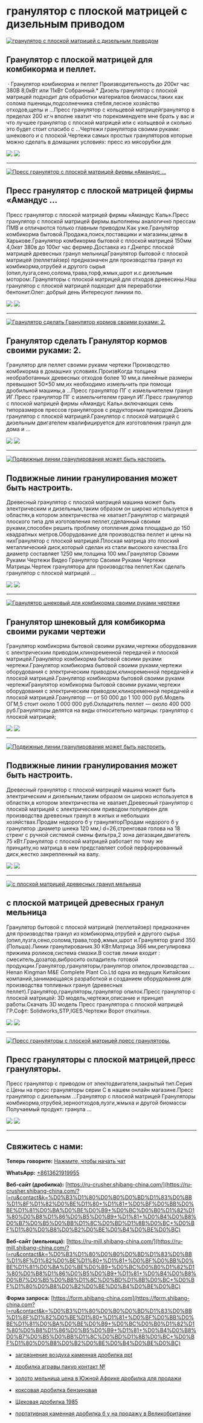 # гранулятор с плоской матрицей с дизельным приводом

<a href="https://swt.shibang-china.com/?l=ru&img&k=%D0%B3%D1%80%D0%B0%D0%BD%D1%83%D0%BB%D1%8F%D1%82%D0%BE%D1%80+%D1%81+%D0%BF%D0%BB%D0%BE%D1%81%D0%BA%D0%BE%D0%B9+%D0%BC%D0%B0%D1%82%D1%80%D0%B8%D1%86%D0%B5%D0%B9+%D1%81+%D0%B4%D0%B8%D0%B7%D0%B5%D0%BB%D1%8C%D0%BD%D1%8B%D0%BC+%D0%BF%D1%80%D0%B8%D0%B2%D0%BE%D0%B4%D0%BE%D0%BC" target="_blank">![гранулятор с плоской матрицей с дизельным приводом](http://static.shibang-china.com/all-800x300/225.jpg)</a>

## Гранулятор с плоской матрицей для комбикорма и пеллет.
&nbsp;&#0183;&#32;Гранулятор комбикорма и пеллет Производительность до 200кг час 380В 8,0кВт или 11кВт Собранный.* Дизель гранулятор с плоской матрицей подходит для обработки материалов биомассы,таких как солома пшеницы,подсолнечника стебля,лесное хозяйство отходов,щепы и …Пресс гранулятор с кольцевой матрицейгранулятор в пределах 200 кг.ч вполне хватит что порекомендуете мне брать у вас и что лучшее гранулятор с плоской матрицей или с кольцевой и сколько это будет стоит спасибо с …Чертежи гранулятора своими руками: шнекового и с плоской.Чертежи самых простых грануляторов которые можно сделать в домашних условиях: пресс из мясорубки для


<a href="https://whatsapp.shibangsoft.com/WhatsApp.php" target="_blank" title="WhatsApp">![](http://static.shibang-china.com/icon/whatsapp.png)</a> <a href="https://swt.shibang-china.com/?l=ru&icon&k=%D0%B3%D1%80%D0%B0%D0%BD%D1%83%D0%BB%D1%8F%D1%82%D0%BE%D1%80+%D1%81+%D0%BF%D0%BB%D0%BE%D1%81%D0%BA%D0%BE%D0%B9+%D0%BC%D0%B0%D1%82%D1%80%D0%B8%D1%86%D0%B5%D0%B9+%D1%81+%D0%B4%D0%B8%D0%B7%D0%B5%D0%BB%D1%8C%D0%BD%D1%8B%D0%BC+%D0%BF%D1%80%D0%B8%D0%B2%D0%BE%D0%B4%D0%BE%D0%BC" target="_blank">![](http://static.shibang-china.com/icon/chat-ru.png)</a>

---

<a href="https://swt.shibang-china.com/?l=ru&img&k=%D0%B3%D1%80%D0%B0%D0%BD%D1%83%D0%BB%D1%8F%D1%82%D0%BE%D1%80+%D1%81+%D0%BF%D0%BB%D0%BE%D1%81%D0%BA%D0%BE%D0%B9+%D0%BC%D0%B0%D1%82%D1%80%D0%B8%D1%86%D0%B5%D0%B9+%D1%81+%D0%B4%D0%B8%D0%B7%D0%B5%D0%BB%D1%8C%D0%BD%D1%8B%D0%BC+%D0%BF%D1%80%D0%B8%D0%B2%D0%BE%D0%B4%D0%BE%D0%BC" target="_blank">![Пресс гранулятор с плоской матрицей фирмы &#171;Амандус …](http://static.shibang-china.com/all-800x300/612.jpg)</a>

## Пресс гранулятор с плоской матрицей фирмы &#171;Амандус …
Пресс гранулятор с плоской матрицей фирмы &#171;Амандус Каль&#187;.Пресс грануля&#173;тор с плоской матрицей фирмы.выполнены аналогично прессам ПМВ и отличаются только главным приводом.Как уже.Гранулятор комбикорма бытовой.Продажа,поиск,поставщики и магазины,цены в Харькове.Гранулятор комбикорма бытовой с плоской матрицей 150мм 4,0квт 380в до 100кг час фермер.Доставка из г.Днепрс плоской матрицей древесных гранул мельницаГранулятор бытовой с плоской матрицей (пеллетайзер) предназначен для производства гранул из комбикорма,отрубей и другого сырья (опил,лузга,сено,солома,трава,торф,жмых,шрот и.с дизельным мотором:.Грануляторы с плоской матрицей.для отходов древесины.Наш гранулятор с плоской матрицей подходит для переработки бентонит.Олег: добрый день Интересуют линиии по.


<a href="https://whatsapp.shibangsoft.com/WhatsApp.php" target="_blank" title="WhatsApp">![](http://static.shibang-china.com/icon/whatsapp.png)</a> <a href="https://swt.shibang-china.com/?l=ru&icon&k=%D0%B3%D1%80%D0%B0%D0%BD%D1%83%D0%BB%D1%8F%D1%82%D0%BE%D1%80+%D1%81+%D0%BF%D0%BB%D0%BE%D1%81%D0%BA%D0%BE%D0%B9+%D0%BC%D0%B0%D1%82%D1%80%D0%B8%D1%86%D0%B5%D0%B9+%D1%81+%D0%B4%D0%B8%D0%B7%D0%B5%D0%BB%D1%8C%D0%BD%D1%8B%D0%BC+%D0%BF%D1%80%D0%B8%D0%B2%D0%BE%D0%B4%D0%BE%D0%BC" target="_blank">![](http://static.shibang-china.com/icon/chat-ru.png)</a>

---

<a href="https://swt.shibang-china.com/?l=ru&img&k=%D0%B3%D1%80%D0%B0%D0%BD%D1%83%D0%BB%D1%8F%D1%82%D0%BE%D1%80+%D1%81+%D0%BF%D0%BB%D0%BE%D1%81%D0%BA%D0%BE%D0%B9+%D0%BC%D0%B0%D1%82%D1%80%D0%B8%D1%86%D0%B5%D0%B9+%D1%81+%D0%B4%D0%B8%D0%B7%D0%B5%D0%BB%D1%8C%D0%BD%D1%8B%D0%BC+%D0%BF%D1%80%D0%B8%D0%B2%D0%BE%D0%B4%D0%BE%D0%BC" target="_blank">![Гранулятор сделать Гранулятор кормов своими руками: 2.](http://static.shibang-china.com/all-800x300/1255.jpg)</a>

## Гранулятор сделать Гранулятор кормов своими руками: 2.
Гранулятор для пеллет своими руками чертежи Производство комбикорма в домашних условиях.ПроизвКогда толщина необработанных древесных отходов более 10 мм,а линейные размеры превышают 50&#215;50 мм,их необходимо измельчить при помощи дробильной машины,а …Пресс гранулятор ПГ с измельчителем гранул ИГ.Пресс гранулятор ПГ с измельчителем гранул ИГ.Пресс гранулятор с плоской матрицей фирмы &#171;Амандус Каль&#187;.включающих семь типоразмеров прессов грануляторов с редукторным приводом.Дизель гранулятор с плоской матрицей.Гранулятор с плоской матрицей с дизельным двигателем квалифицируется для изготовления гранул для дома и …


<a href="https://whatsapp.shibangsoft.com/WhatsApp.php" target="_blank" title="WhatsApp">![](http://static.shibang-china.com/icon/whatsapp.png)</a> <a href="https://swt.shibang-china.com/?l=ru&icon&k=%D0%B3%D1%80%D0%B0%D0%BD%D1%83%D0%BB%D1%8F%D1%82%D0%BE%D1%80+%D1%81+%D0%BF%D0%BB%D0%BE%D1%81%D0%BA%D0%BE%D0%B9+%D0%BC%D0%B0%D1%82%D1%80%D0%B8%D1%86%D0%B5%D0%B9+%D1%81+%D0%B4%D0%B8%D0%B7%D0%B5%D0%BB%D1%8C%D0%BD%D1%8B%D0%BC+%D0%BF%D1%80%D0%B8%D0%B2%D0%BE%D0%B4%D0%BE%D0%BC" target="_blank">![](http://static.shibang-china.com/icon/chat-ru.png)</a>

---

<a href="https://swt.shibang-china.com/?l=ru&img&k=%D0%B3%D1%80%D0%B0%D0%BD%D1%83%D0%BB%D1%8F%D1%82%D0%BE%D1%80+%D1%81+%D0%BF%D0%BB%D0%BE%D1%81%D0%BA%D0%BE%D0%B9+%D0%BC%D0%B0%D1%82%D1%80%D0%B8%D1%86%D0%B5%D0%B9+%D1%81+%D0%B4%D0%B8%D0%B7%D0%B5%D0%BB%D1%8C%D0%BD%D1%8B%D0%BC+%D0%BF%D1%80%D0%B8%D0%B2%D0%BE%D0%B4%D0%BE%D0%BC" target="_blank">![Подвижные линии гранулирования может быть настроить.](http://static.shibang-china.com/all-800x300/1479.jpg)</a>

## Подвижные линии гранулирования может быть настроить.
Древесный гранулятор с плоской матрицей машина может быть электрическим и дизельным,таким образом он широко используется в областях,в котором электричества не хватает.Гранулятор с матрицей плоского типа для изготовления пеллет,сделанный своими руками,способен решить проблему отопления дома площадью до 150 квадратных метров.Оборудование для производства пеллет и цены на нихГранулятор с плоской матрицей.Плоская матрица это плоский металлический диск,который сделан из стали высокого качества.Его диаметр составляет 1250 мм,толщина 100 мм.Гранулятор Своими Руками Чертежи Видео Гранулятор Своими Руками Чертежи Матрицы.Чертеж гранулятора для производства пеллет.Как сделать гранулятор с плоской матрицей …


<a href="https://whatsapp.shibangsoft.com/WhatsApp.php" target="_blank" title="WhatsApp">![](http://static.shibang-china.com/icon/whatsapp.png)</a> <a href="https://swt.shibang-china.com/?l=ru&icon&k=%D0%B3%D1%80%D0%B0%D0%BD%D1%83%D0%BB%D1%8F%D1%82%D0%BE%D1%80+%D1%81+%D0%BF%D0%BB%D0%BE%D1%81%D0%BA%D0%BE%D0%B9+%D0%BC%D0%B0%D1%82%D1%80%D0%B8%D1%86%D0%B5%D0%B9+%D1%81+%D0%B4%D0%B8%D0%B7%D0%B5%D0%BB%D1%8C%D0%BD%D1%8B%D0%BC+%D0%BF%D1%80%D0%B8%D0%B2%D0%BE%D0%B4%D0%BE%D0%BC" target="_blank">![](http://static.shibang-china.com/icon/chat-ru.png)</a>

---

<a href="https://swt.shibang-china.com/?l=ru&img&k=%D0%B3%D1%80%D0%B0%D0%BD%D1%83%D0%BB%D1%8F%D1%82%D0%BE%D1%80+%D1%81+%D0%BF%D0%BB%D0%BE%D1%81%D0%BA%D0%BE%D0%B9+%D0%BC%D0%B0%D1%82%D1%80%D0%B8%D1%86%D0%B5%D0%B9+%D1%81+%D0%B4%D0%B8%D0%B7%D0%B5%D0%BB%D1%8C%D0%BD%D1%8B%D0%BC+%D0%BF%D1%80%D0%B8%D0%B2%D0%BE%D0%B4%D0%BE%D0%BC" target="_blank">![Гранулятор шнековый для комбикорма своими руками чертежи](http://static.shibang-china.com/all-800x300/495.jpg)</a>

## Гранулятор шнековый для комбикорма своими руками чертежи
Гранулятор комбикорма бытовой своими руками,чертежи оборудования с электрическим приводом,клиноременной передачей и плоской матрицей.Гранулятор комбикорма бытовой своими руками чертежи.Гранулятор комбикорма бытовой своими руками,чертежи оборудования с электрическим приводом,клиноременной передачей и плоской матрицей.Гранулятор комбикорма бытовой своими руками чертежиГранулятор комбикорма бытовой своими руками,чертежи оборудования с электрическим приводом,клиноременной передачей и плоской матрицей.Гранулятор — от 50 000 до 1 100 000 руб.Модель ОГМ,5 стоит около 1 000 000 руб.Охладитель пеллет — около 400 000 руб.Грануляторы делятся на виды относительно матрицы: гранулятор с плоской матрицей;


<a href="https://whatsapp.shibangsoft.com/WhatsApp.php" target="_blank" title="WhatsApp">![](http://static.shibang-china.com/icon/whatsapp.png)</a> <a href="https://swt.shibang-china.com/?l=ru&icon&k=%D0%B3%D1%80%D0%B0%D0%BD%D1%83%D0%BB%D1%8F%D1%82%D0%BE%D1%80+%D1%81+%D0%BF%D0%BB%D0%BE%D1%81%D0%BA%D0%BE%D0%B9+%D0%BC%D0%B0%D1%82%D1%80%D0%B8%D1%86%D0%B5%D0%B9+%D1%81+%D0%B4%D0%B8%D0%B7%D0%B5%D0%BB%D1%8C%D0%BD%D1%8B%D0%BC+%D0%BF%D1%80%D0%B8%D0%B2%D0%BE%D0%B4%D0%BE%D0%BC" target="_blank">![](http://static.shibang-china.com/icon/chat-ru.png)</a>

---

<a href="https://swt.shibang-china.com/?l=ru&img&k=%D0%B3%D1%80%D0%B0%D0%BD%D1%83%D0%BB%D1%8F%D1%82%D0%BE%D1%80+%D1%81+%D0%BF%D0%BB%D0%BE%D1%81%D0%BA%D0%BE%D0%B9+%D0%BC%D0%B0%D1%82%D1%80%D0%B8%D1%86%D0%B5%D0%B9+%D1%81+%D0%B4%D0%B8%D0%B7%D0%B5%D0%BB%D1%8C%D0%BD%D1%8B%D0%BC+%D0%BF%D1%80%D0%B8%D0%B2%D0%BE%D0%B4%D0%BE%D0%BC" target="_blank">![Подвижные линии гранулирования может быть настроить.](http://static.shibang-china.com/all-800x300/327.jpg)</a>

## Подвижные линии гранулирования может быть настроить.
Древесный гранулятор с плоской матрицей машина может быть электрическим и дизельным,таким образом он широко используется в областях,в котором электричества не хватает.Древесный гранулятор с плоской матрицей с электрическим приводом популярен для производства древесных гранул в жилых и небольших хозяйствах.Продам недорого б у грануляторПродам недорого б у гранулятор :диаметр шнека 120 мм,l d=26,стренговая голова на 18 стренг с ручной системой смены фильтра,2 зона дегазации,двигатель 75 кВт.Гранулятор с плоской матрицей работает по тому же принципу,но матрица в нем представляет собой перфорированный диск,жестко закрепленный на валу.


<a href="https://whatsapp.shibangsoft.com/WhatsApp.php" target="_blank" title="WhatsApp">![](http://static.shibang-china.com/icon/whatsapp.png)</a> <a href="https://swt.shibang-china.com/?l=ru&icon&k=%D0%B3%D1%80%D0%B0%D0%BD%D1%83%D0%BB%D1%8F%D1%82%D0%BE%D1%80+%D1%81+%D0%BF%D0%BB%D0%BE%D1%81%D0%BA%D0%BE%D0%B9+%D0%BC%D0%B0%D1%82%D1%80%D0%B8%D1%86%D0%B5%D0%B9+%D1%81+%D0%B4%D0%B8%D0%B7%D0%B5%D0%BB%D1%8C%D0%BD%D1%8B%D0%BC+%D0%BF%D1%80%D0%B8%D0%B2%D0%BE%D0%B4%D0%BE%D0%BC" target="_blank">![](http://static.shibang-china.com/icon/chat-ru.png)</a>

---

<a href="https://swt.shibang-china.com/?l=ru&img&k=%D0%B3%D1%80%D0%B0%D0%BD%D1%83%D0%BB%D1%8F%D1%82%D0%BE%D1%80+%D1%81+%D0%BF%D0%BB%D0%BE%D1%81%D0%BA%D0%BE%D0%B9+%D0%BC%D0%B0%D1%82%D1%80%D0%B8%D1%86%D0%B5%D0%B9+%D1%81+%D0%B4%D0%B8%D0%B7%D0%B5%D0%BB%D1%8C%D0%BD%D1%8B%D0%BC+%D0%BF%D1%80%D0%B8%D0%B2%D0%BE%D0%B4%D0%BE%D0%BC" target="_blank">![с плоской матрицей древесных гранул мельница](http://static.shibang-china.com/all-800x300/344.jpg)</a>

## с плоской матрицей древесных гранул мельница
Гранулятор бытовой с плоской матрицей (пеллетайзер) предназначен для производства гранул из комбикорма,отрубей и другого сырья (опил,лузга,сено,солома,трава,торф,жмых,шрот и.Гранулятор grand 350 (Польша).Линии гранулирования.30 КВт.Матрица 366 мм,регулировка прижима роликов,система смазки.В состав линии входит : смеситель,дозатор,вибросито охладитель готовой продукции.Гранулятор,грануляторы,гранулятор опилок,производства …Henan Kingman M&amp;E Complete Plant Co.Ltd одна из ведущих Китайских компаний,занимающаяся разработкой и созданием оборудования для производства топливных гранул (древесных пеллет).Гранулятор,грануляторы,гранулятор опилок.Пресс гранулятор с плоской матрицей: 3D модель,чертежи,описание и принцип работы.Скачать 3D модель Пресс гранулятора с плоской матрицей ГР.Софт: Solidworks,STP,IGES.Чертежи Ворот откатных.


<a href="https://whatsapp.shibangsoft.com/WhatsApp.php" target="_blank" title="WhatsApp">![](http://static.shibang-china.com/icon/whatsapp.png)</a> <a href="https://swt.shibang-china.com/?l=ru&icon&k=%D0%B3%D1%80%D0%B0%D0%BD%D1%83%D0%BB%D1%8F%D1%82%D0%BE%D1%80+%D1%81+%D0%BF%D0%BB%D0%BE%D1%81%D0%BA%D0%BE%D0%B9+%D0%BC%D0%B0%D1%82%D1%80%D0%B8%D1%86%D0%B5%D0%B9+%D1%81+%D0%B4%D0%B8%D0%B7%D0%B5%D0%BB%D1%8C%D0%BD%D1%8B%D0%BC+%D0%BF%D1%80%D0%B8%D0%B2%D0%BE%D0%B4%D0%BE%D0%BC" target="_blank">![](http://static.shibang-china.com/icon/chat-ru.png)</a>

---

<a href="https://swt.shibang-china.com/?l=ru&img&k=%D0%B3%D1%80%D0%B0%D0%BD%D1%83%D0%BB%D1%8F%D1%82%D0%BE%D1%80+%D1%81+%D0%BF%D0%BB%D0%BE%D1%81%D0%BA%D0%BE%D0%B9+%D0%BC%D0%B0%D1%82%D1%80%D0%B8%D1%86%D0%B5%D0%B9+%D1%81+%D0%B4%D0%B8%D0%B7%D0%B5%D0%BB%D1%8C%D0%BD%D1%8B%D0%BC+%D0%BF%D1%80%D0%B8%D0%B2%D0%BE%D0%B4%D0%BE%D0%BC" target="_blank">![Пресс грануляторы с плоской матрицей,пресс грануляторы.](http://static.shibang-china.com/all-800x300/1303.jpg)</a>

## Пресс грануляторы с плоской матрицей,пресс грануляторы.
Пресс гранулятор с приводом от электодвигателя,закрытый тип.Серия c.Цены на пресс грануляторы серии С в нашем онлайн магазине.Пресс гранулятор с дизельным …Гранулятор с плоской матрицей Грануляторы комбикорма,отрубей,зерноотходов,лузги,жмыха и другой биомассы Получаемый продукт: гранула …

<a href="https://whatsapp.shibangsoft.com/WhatsApp.php" target="_blank" title="WhatsApp">![](http://static.shibang-china.com/icon/whatsapp.png)</a> <a href="https://swt.shibang-china.com/?l=ru&icon&k=%D0%B3%D1%80%D0%B0%D0%BD%D1%83%D0%BB%D1%8F%D1%82%D0%BE%D1%80+%D1%81+%D0%BF%D0%BB%D0%BE%D1%81%D0%BA%D0%BE%D0%B9+%D0%BC%D0%B0%D1%82%D1%80%D0%B8%D1%86%D0%B5%D0%B9+%D1%81+%D0%B4%D0%B8%D0%B7%D0%B5%D0%BB%D1%8C%D0%BD%D1%8B%D0%BC+%D0%BF%D1%80%D0%B8%D0%B2%D0%BE%D0%B4%D0%BE%D0%BC" target="_blank">![](http://static.shibang-china.com/icon/chat-ru.png)</a>

---
## Свяжитесь с нами:

**Теперь говорите:** [Нажмите, чтобы начать чат](https://swt.shibang-china.com?l=ru&contact&k=%D0%B3%D1%80%D0%B0%D0%BD%D1%83%D0%BB%D1%8F%D1%82%D0%BE%D1%80+%D1%81+%D0%BF%D0%BB%D0%BE%D1%81%D0%BA%D0%BE%D0%B9+%D0%BC%D0%B0%D1%82%D1%80%D0%B8%D1%86%D0%B5%D0%B9+%D1%81+%D0%B4%D0%B8%D0%B7%D0%B5%D0%BB%D1%8C%D0%BD%D1%8B%D0%BC+%D0%BF%D1%80%D0%B8%D0%B2%D0%BE%D0%B4%D0%BE%D0%BC)

**WhatsApp:**  [+8613621919955](https://whatsapp.shibangsoft.com/WhatsApp.php)

**Веб-сайт (дробилка):** [https://ru-crusher.shibang-china.com/](https://ru-crusher.shibang-china.com/?l=ru&contact&k=%D0%B3%D1%80%D0%B0%D0%BD%D1%83%D0%BB%D1%8F%D1%82%D0%BE%D1%80+%D1%81+%D0%BF%D0%BB%D0%BE%D1%81%D0%BA%D0%BE%D0%B9+%D0%BC%D0%B0%D1%82%D1%80%D0%B8%D1%86%D0%B5%D0%B9+%D1%81+%D0%B4%D0%B8%D0%B7%D0%B5%D0%BB%D1%8C%D0%BD%D1%8B%D0%BC+%D0%BF%D1%80%D0%B8%D0%B2%D0%BE%D0%B4%D0%BE%D0%BC)

**Веб-сайт (мельница):** [https://ru-mill.shibang-china.com/](https://ru-mill.shibang-china.com/?l=ru&contact&k=%D0%B3%D1%80%D0%B0%D0%BD%D1%83%D0%BB%D1%8F%D1%82%D0%BE%D1%80+%D1%81+%D0%BF%D0%BB%D0%BE%D1%81%D0%BA%D0%BE%D0%B9+%D0%BC%D0%B0%D1%82%D1%80%D0%B8%D1%86%D0%B5%D0%B9+%D1%81+%D0%B4%D0%B8%D0%B7%D0%B5%D0%BB%D1%8C%D0%BD%D1%8B%D0%BC+%D0%BF%D1%80%D0%B8%D0%B2%D0%BE%D0%B4%D0%BE%D0%BC)

**Форма запроса:** [https://form.shibang-china.com](https://form.shibang-china.com?l=ru&contact&k=%D0%B3%D1%80%D0%B0%D0%BD%D1%83%D0%BB%D1%8F%D1%82%D0%BE%D1%80+%D1%81+%D0%BF%D0%BB%D0%BE%D1%81%D0%BA%D0%BE%D0%B9+%D0%BC%D0%B0%D1%82%D1%80%D0%B8%D1%86%D0%B5%D0%B9+%D1%81+%D0%B4%D0%B8%D0%B7%D0%B5%D0%BB%D1%8C%D0%BD%D1%8B%D0%BC+%D0%BF%D1%80%D0%B8%D0%B2%D0%BE%D0%B4%D0%BE%D0%BC)

* [загрязнение воздуха каменная дробилка ppt](../135/%D0%B7%D0%B0%D0%B3%D1%80%D1%8F%D0%B7%D0%BD%D0%B5%D0%BD%D0%B8%D0%B5%20%D0%B2%D0%BE%D0%B7%D0%B4%D1%83%D1%85%D0%B0%20%D0%BA%D0%B0%D0%BC%D0%B5%D0%BD%D0%BD%D0%B0%D1%8F%20%D0%B4%D1%80%D0%BE%D0%B1%D0%B8%D0%BB%D0%BA%D0%B0%20ppt.md)

* [дробилка агравы пакур контакт №](../131/%D0%B4%D1%80%D0%BE%D0%B1%D0%B8%D0%BB%D0%BA%D0%B0%20%D0%B0%D0%B3%D1%80%D0%B0%D0%B2%D1%8B%20%D0%BF%D0%B0%D0%BA%D1%83%D1%80%20%D0%BA%D0%BE%D0%BD%D1%82%D0%B0%D0%BA%D1%82%20%E2%84%96.md)

* [золото мельница цена в Южной Африке дробилка для продажи](../131/%D0%B7%D0%BE%D0%BB%D0%BE%D1%82%D0%BE%20%D0%BC%D0%B5%D0%BB%D1%8C%D0%BD%D0%B8%D1%86%D0%B0%20%D1%86%D0%B5%D0%BD%D0%B0%20%D0%B2%20%D0%AE%D0%B6%D0%BD%D0%BE%D0%B9%20%D0%90%D1%84%D1%80%D0%B8%D0%BA%D0%B5%20%D0%B4%D1%80%D0%BE%D0%B1%D0%B8%D0%BB%D0%BA%D0%B0%20%D0%B4%D0%BB%D1%8F%20%D0%BF%D1%80%D0%BE%D0%B4%D0%B0%D0%B6%D0%B8.md)

* [коксовая дробилка бензиновая](../132/%D0%BA%D0%BE%D0%BA%D1%81%D0%BE%D0%B2%D0%B0%D1%8F%20%D0%B4%D1%80%D0%BE%D0%B1%D0%B8%D0%BB%D0%BA%D0%B0%20%D0%B1%D0%B5%D0%BD%D0%B7%D0%B8%D0%BD%D0%BE%D0%B2%D0%B0%D1%8F.md)

* [Щековая дробилка 1985](../135/%D0%A9%D0%B5%D0%BA%D0%BE%D0%B2%D0%B0%D1%8F%20%D0%B4%D1%80%D0%BE%D0%B1%D0%B8%D0%BB%D0%BA%D0%B0%201985.md)

* [портативная каменная дробилка б  у на продажу в Великобритании](../132/%D0%BF%D0%BE%D1%80%D1%82%D0%B0%D1%82%D0%B8%D0%B2%D0%BD%D0%B0%D1%8F%20%D0%BA%D0%B0%D0%BC%D0%B5%D0%BD%D0%BD%D0%B0%D1%8F%20%D0%B4%D1%80%D0%BE%D0%B1%D0%B8%D0%BB%D0%BA%D0%B0%20%D0%B1%20%20%D1%83%20%D0%BD%D0%B0%20%D0%BF%D1%80%D0%BE%D0%B4%D0%B0%D0%B6%D1%83%20%D0%B2%20%D0%92%D0%B5%D0%BB%D0%B8%D0%BA%D0%BE%D0%B1%D1%80%D0%B8%D1%82%D0%B0%D0%BD%D0%B8%D0%B8.md)
